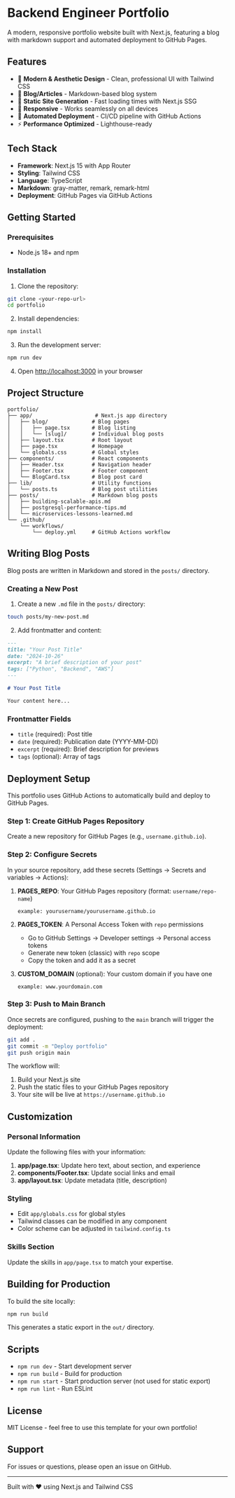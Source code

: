# Backend Engineer Portfolio

A modern, responsive portfolio website built with Next.js, featuring a blog with markdown support and automated deployment to GitHub Pages.

## Features

- 🎨 **Modern & Aesthetic Design** - Clean, professional UI with Tailwind CSS
- 📝 **Blog/Articles** - Markdown-based blog system
- 🚀 **Static Site Generation** - Fast loading times with Next.js SSG
- 📱 **Responsive** - Works seamlessly on all devices
- 🔄 **Automated Deployment** - CI/CD pipeline with GitHub Actions
- ⚡ **Performance Optimized** - Lighthouse-ready

## Tech Stack

- **Framework**: Next.js 15 with App Router
- **Styling**: Tailwind CSS
- **Language**: TypeScript
- **Markdown**: gray-matter, remark, remark-html
- **Deployment**: GitHub Pages via GitHub Actions

## Getting Started

### Prerequisites

- Node.js 18+ and npm

### Installation

1. Clone the repository:
```bash
git clone <your-repo-url>
cd portfolio
```

2. Install dependencies:
```bash
npm install
```

3. Run the development server:
```bash
npm run dev
```

4. Open [http://localhost:3000](http://localhost:3000) in your browser

## Project Structure

```
portfolio/
├── app/                    # Next.js app directory
│   ├── blog/              # Blog pages
│   │   ├── page.tsx       # Blog listing
│   │   └── [slug]/        # Individual blog posts
│   ├── layout.tsx         # Root layout
│   ├── page.tsx           # Homepage
│   └── globals.css        # Global styles
├── components/            # React components
│   ├── Header.tsx         # Navigation header
│   ├── Footer.tsx         # Footer component
│   └── BlogCard.tsx       # Blog post card
├── lib/                   # Utility functions
│   └── posts.ts           # Blog post utilities
├── posts/                 # Markdown blog posts
│   ├── building-scalable-apis.md
│   ├── postgresql-performance-tips.md
│   └── microservices-lessons-learned.md
└── .github/
    └── workflows/
        └── deploy.yml     # GitHub Actions workflow
```

## Writing Blog Posts

Blog posts are written in Markdown and stored in the `posts/` directory.

### Creating a New Post

1. Create a new `.md` file in the `posts/` directory:

```bash
touch posts/my-new-post.md
```

2. Add frontmatter and content:

```markdown
---
title: "Your Post Title"
date: "2024-10-26"
excerpt: "A brief description of your post"
tags: ["Python", "Backend", "AWS"]
---

# Your Post Title

Your content here...
```

### Frontmatter Fields

- `title` (required): Post title
- `date` (required): Publication date (YYYY-MM-DD)
- `excerpt` (required): Brief description for previews
- `tags` (optional): Array of tags

## Deployment Setup

This portfolio uses GitHub Actions to automatically build and deploy to GitHub Pages.

### Step 1: Create GitHub Pages Repository

Create a new repository for GitHub Pages (e.g., `username.github.io`).

### Step 2: Configure Secrets

In your source repository, add these secrets (Settings → Secrets and variables → Actions):

1. **PAGES_REPO**: Your GitHub Pages repository (format: `username/repo-name`)
   ```
   example: yourusername/yourusername.github.io
   ```

2. **PAGES_TOKEN**: A Personal Access Token with `repo` permissions
   - Go to GitHub Settings → Developer settings → Personal access tokens
   - Generate new token (classic) with `repo` scope
   - Copy the token and add it as a secret

3. **CUSTOM_DOMAIN** (optional): Your custom domain if you have one
   ```
   example: www.yourdomain.com
   ```

### Step 3: Push to Main Branch

Once secrets are configured, pushing to the `main` branch will trigger the deployment:

```bash
git add .
git commit -m "Deploy portfolio"
git push origin main
```

The workflow will:
1. Build your Next.js site
2. Push the static files to your GitHub Pages repository
3. Your site will be live at `https://username.github.io`

## Customization

### Personal Information

Update the following files with your information:

1. **app/page.tsx**: Update hero text, about section, and experience
2. **components/Footer.tsx**: Update social links and email
3. **app/layout.tsx**: Update metadata (title, description)

### Styling

- Edit `app/globals.css` for global styles
- Tailwind classes can be modified in any component
- Color scheme can be adjusted in `tailwind.config.ts`

### Skills Section

Update the skills in `app/page.tsx` to match your expertise.

## Building for Production

To build the site locally:

```bash
npm run build
```

This generates a static export in the `out/` directory.

## Scripts

- `npm run dev` - Start development server
- `npm run build` - Build for production
- `npm run start` - Start production server (not used for static export)
- `npm run lint` - Run ESLint

## License

MIT License - feel free to use this template for your own portfolio!

## Support

For issues or questions, please open an issue on GitHub.

---

Built with ❤️ using Next.js and Tailwind CSS
